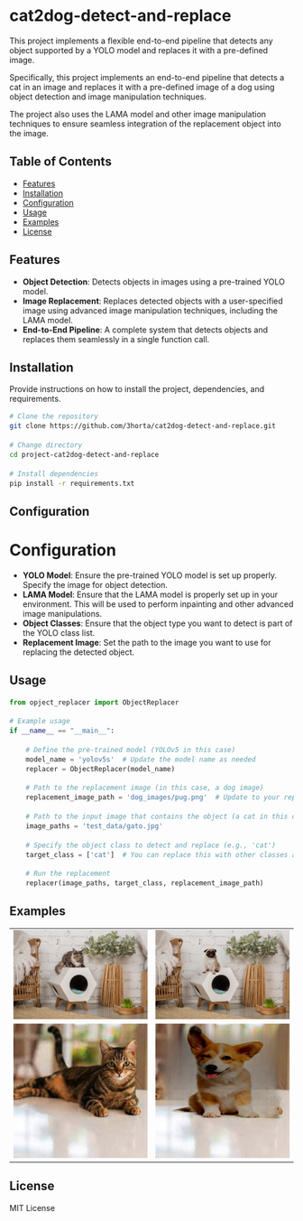 # cat2dog-detect-and-replace 

This project implements a flexible end-to-end pipeline that detects any object supported by a YOLO model and replaces it with a pre-defined image.

Specifically, this project implements an end-to-end pipeline that detects a cat in an image and replaces it with a pre-defined image of a dog using object detection and image manipulation techniques.

The project also uses the LAMA model and other image manipulation techniques to ensure seamless integration of the replacement object into the image.



## Table of Contents
- [Features](#features)
- [Installation](#installation)
- [Configuration](#configuration)
- [Usage](#usage)
- [Examples](#examples)
- [License](#license)

## Features
- **Object Detection**: Detects objects in images using a pre-trained YOLO model.
- **Image Replacement**: Replaces detected objects with a user-specified image using advanced image manipulation techniques, including the LAMA model.
- **End-to-End Pipeline**: A complete system that detects objects and replaces them seamlessly in a single function call.


## Installation
Provide instructions on how to install the project, dependencies, and requirements.

```bash
# Clone the repository
git clone https://github.com/3horta/cat2dog-detect-and-replace.git

# Change directory
cd project-cat2dog-detect-and-replace

# Install dependencies
pip install -r requirements.txt
```

## Configuration

# Configuration

- **YOLO Model**: Ensure the pre-trained YOLO model is set up properly. Specify the image for object detection.
- **LAMA Model**: Ensure that the LAMA model is properly set up in your environment. This will be used to perform inpainting and other advanced image manipulations.
- **Object Classes**: Ensure that the object type you want to detect is part of the YOLO class list.
- **Replacement Image**: Set the path to the image you want to use for replacing the detected object.


## Usage

```python
from opject_replacer import ObjectReplacer

# Example usage
if __name__ == "__main__":
    
    # Define the pre-trained model (YOLOv5 in this case)
    model_name = 'yolov5s'  # Update the model name as needed
    replacer = ObjectReplacer(model_name)

    # Path to the replacement image (in this case, a dog image)
    replacement_image_path = 'dog_images/pug.png'  # Update to your replacement image path

    # Path to the input image that contains the object (a cat in this case)
    image_paths = 'test_data/gato.jpg'

    # Specify the object class to detect and replace (e.g., 'cat')
    target_class = ['cat']  # You can replace this with other classes as supported by YOLO

    # Run the replacement
    replacer(image_paths, target_class, replacement_image_path)

```

## Examples

<table>
  <tr>
    <td><img src="demo_images/gato.jpg" alt="Imagen 1" width="300"/></td>
    <td><img src="demo_images/edited/modified_gato.jpg" alt="Imagen 2" width="300"/></td>
  </tr>
  <tr>
    <td><img src="demo_images/cat_image.jpg" alt="Imagen 3" width="300"/></td>
    <td><img src="demo_images/edited/modified_cat_image.jpg" alt="Imagen 4" width="300"/></td>
  </tr>
</table>

## License

MIT License